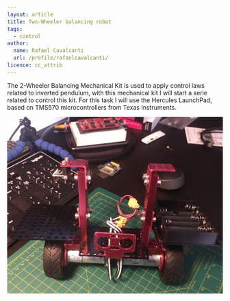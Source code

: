 ```yaml
---
layout: article
title: Two-Wheeler balancing robot 
tags:
  - control
author:
  name: Rafael Cavalcanti
  url: /profile/rafaelcavalcanti/
licence: cc_attrib
---
```


The 2-Wheeler Balancing Mechanical Kit is used to apply control laws related to inverted pendulum, with this mechanical kit I will start a serie related to control this kit. For this task I will use the Hercules LaunchPad, based on TMS570 microcontrollers from Texas Instruments. 

<img src="/images/posts/00012-A.png" />
